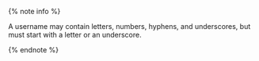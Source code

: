 {% note info %}

A username may contain letters, numbers, hyphens, and underscores, but must start with a letter or an underscore.

{% endnote %}

